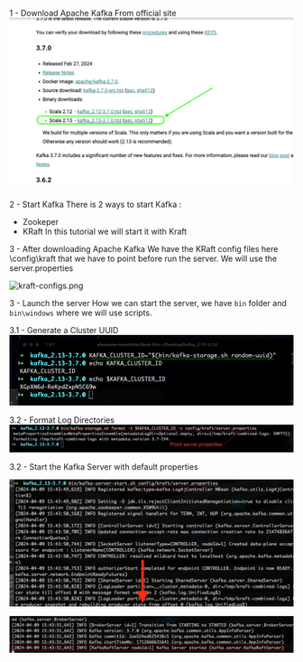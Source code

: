 
1 - Download Apache Kafka 
From official site
![apche-kafka-download.png](img/1/apche-kafka-download.png)

2 - Start Kafka
There is 2 ways to start Kafka :
- Zookeper
- KRaft
In this tutorial we will start it with Kraft
  
3 - After downloading Apache Kafka 
 We have the KRaft config files here \config\kraft
that we have to point before run the server.
We  will use the server.properties

![kraft-configs.png](img%2Fkraft-configs.png)


3 - Launch the server
How we can start the server, we have `bin` folder and `bin\windows` 
where we will use scripts.

 3.1 - Generate a Cluster UUID
![kafka-storage-random-uuid.png](img/1/kafka-storage-random-uuid.png)

 3.2 - Format Log Directories
 ![format-log-directories.png](img/1/format-log-directories.png)

3.2 - Start the Kafka Server with default properties

![kafka-started-1.png](img/1/kafka-started-1.png)

![kafka-started-2.png](img/1/kafka-started-2.png)

